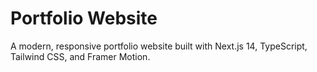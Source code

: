 # Portfolio Website

A modern, responsive portfolio website built with Next.js 14, TypeScript, Tailwind CSS, and Framer Motion.